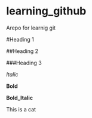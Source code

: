 # learning_github

Arepo for learnig git

#Heading 1

##Heading 2

###Heading 3


*Italic*

**Bold**

**Bold_Italic**

This is a cat
